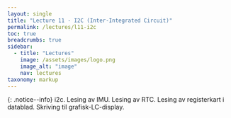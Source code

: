 ```yaml
---
layout: single
title: "Lecture 11 - I2C (Inter-Integrated Circuit)"
permalink: /lectures/l11-i2c
toc: true
breadcrumbs: true
sidebar:
  - title: "Lectures"
    image: /assets/images/logo.png
    image_alt: "image"
    nav: lectures
taxonomy: markup
---
```


{: .notice--info}
i2c. Lesing av IMU. Lesing av RTC. Lesing av registerkart i datablad. Skriving til grafisk-LC-display.



